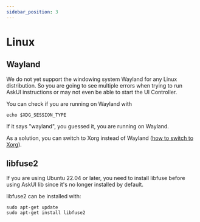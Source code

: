 ```yaml
---
sidebar_position: 3
---
```


# Linux

## Wayland

We do not yet support the windowing system Wayland for any Linux distribution. So you
are going to see multiple errors when trying to run AskUI instructions or may not even be able to
start the UI Controller. 

You can check if you are running on Wayland with

```shell
echo $XDG_SESSION_TYPE
```

If it says "wayland", you guessed it, you are running on Wayland.

As a solution, you can switch to Xorg instead of Wayland 
([how to switch to Xorg](https://www.maketecheasier.com/switch-xorg-wayland-ubuntu1710/)). 

## libfuse2 

If you are using Ubuntu 22.04 or later, you need to install libfuse before using AskUI lib 
since it's no longer installed by default.

libfuse2 can be installed with: 

```shell
sudo apt-get update
sudo apt-get install libfuse2
```
